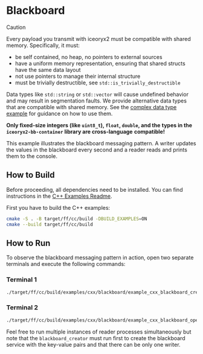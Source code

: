 # Blackboard

> [!CAUTION]
> Every payload you transmit with iceoryx2 must be compatible with shared
> memory. Specifically, it must:
>
> * be self contained, no heap, no pointers to external sources
> * have a uniform memory representation, ensuring that shared structs have the
>     same data layout
> * not use pointers to manage their internal structure
> * must be trivially destructible, see `std::is_trivially_destructible`
>
> Data types like `std::string` or `std::vector` will cause undefined behavior
> and may result in segmentation faults. We provide alternative data types
> that are compatible with shared memory. See the
> [complex data type example](../complex_data_types) for guidance on how to
> use them.
>
> **Only fixed-size integers (like `uint8_t`), `float`, `double`, and the**
> **types in the `iceoryx2-bb-container` library are cross-language**
> **compatible!**

This example illustrates the blackboard messaging pattern. A writer updates the
values in the blackboard every second and a reader reads and prints them to the
console.

## How to Build

Before proceeding, all dependencies need to be installed. You can find
instructions in the [C++ Examples Readme](../README.md).

First you have to build the C++ examples:

```sh
cmake -S . -B target/ff/cc/build -DBUILD_EXAMPLES=ON
cmake --build target/ff/cc/build
```

## How to Run

To observe the blackboard messaging pattern in action, open two separate
terminals and execute the following commands:

### Terminal 1

```sh
./target/ff/cc/build/examples/cxx/blackboard/example_cxx_blackboard_creator
```

### Terminal 2

```sh
./target/ff/cc/build/examples/cxx/blackboard/example_cxx_blackboard_opener
```

Feel free to run multiple instances of reader processes simultaneously but note
that the `blackboard_creator` must run first to create the blackboard service
with the key-value pairs and that there can be only one writer.
